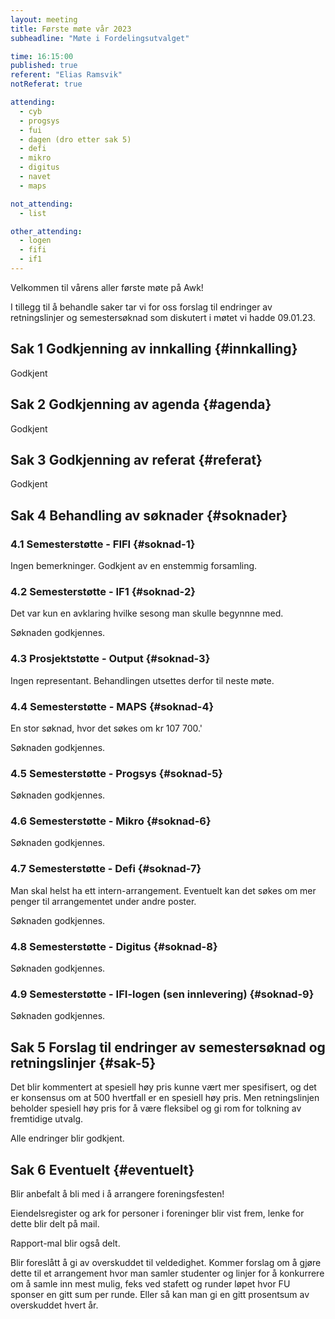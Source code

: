 ```yaml
---
layout: meeting
title: Første møte vår 2023
subheadline: "Møte i Fordelingsutvalget"

time: 16:15:00
published: true
referent: "Elias Ramsvik"
notReferat: true

attending:
  - cyb
  - progsys
  - fui
  - dagen (dro etter sak 5)
  - defi
  - mikro
  - digitus
  - navet
  - maps

not_attending:
  - list

other_attending:
  - logen
  - fifi
  - if1
---
```


Velkommen til vårens aller første møte på Awk!

I tillegg til å behandle saker tar vi for oss forslag til endringer av retningslinjer og semestersøknad som diskutert i møtet vi hadde 09.01.23.

## Sak 1 Godkjenning av innkalling {#innkalling}

Godkjent

## Sak 2 Godkjenning av agenda {#agenda}

Godkjent

## Sak 3 Godkjenning av referat {#referat}

Godkjent

## Sak 4 Behandling av søknader {#soknader}

### 4.1 Semesterstøtte - FIFI {#soknad-1}

Ingen bemerkninger.
Godkjent av en enstemmig forsamling.

### 4.2 Semesterstøtte - IF1 {#soknad-2}

Det var kun en avklaring hvilke sesong man skulle begynnne med.

Søknaden godkjennes.

### 4.3 Prosjektstøtte - Output {#soknad-3}

Ingen representant. Behandlingen utsettes derfor til neste møte.

### 4.4 Semesterstøtte - MAPS {#soknad-4}

En stor søknad, hvor det søkes om kr 107 700.'

Søknaden godkjennes.

### 4.5 Semesterstøtte - Progsys {#soknad-5}

Søknaden godkjennes.

### 4.6 Semesterstøtte - Mikro {#soknad-6}

Søknaden godkjennes.

### 4.7 Semesterstøtte - Defi {#soknad-7}

Man skal helst ha ett intern-arrangement.
Eventuelt kan det søkes om mer penger til arrangementet under andre poster.

Søknaden godkjennes.

### 4.8 Semesterstøtte - Digitus {#soknad-8}

Søknaden godkjennes.

### 4.9 Semesterstøtte - IFI-logen (sen innlevering) {#soknad-9}

Søknaden godkjennes.

## Sak 5 Forslag til endringer av semestersøknad og retningslinjer {#sak-5}

Det blir kommentert at spesiell høy pris kunne vært mer spesifisert, og det er konsensus om at 500 hvertfall er en spesiell høy pris. Men retningslinjen beholder spesiell høy pris for å være fleksibel og gi rom for tolkning av fremtidige utvalg.

Alle endringer blir godkjent.

## Sak 6 Eventuelt {#eventuelt}

Blir anbefalt å bli med i å arrangere foreningsfesten!

Eiendelsregister og ark for personer i foreninger blir vist frem, lenke for dette blir delt på mail.

Rapport-mal blir også delt.

Blir foreslått å gi av overskuddet til veldedighet. Kommer forslag om å gjøre dette til et arrangement hvor man samler studenter og linjer for å konkurrere om å samle inn mest mulig, feks ved stafett og runder løpet hvor FU sponser en gitt sum per runde. Eller så kan man gi en gitt prosentsum av overskuddet hvert år.
